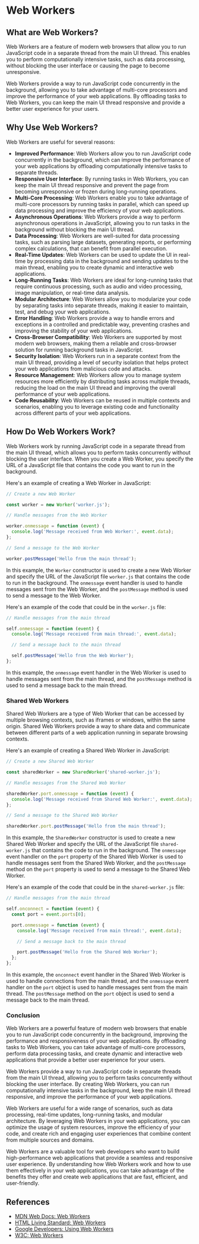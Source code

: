 # Web Workers

## What are Web Workers?

Web Workers are a feature of modern web browsers that allow you to run JavaScript code in a separate thread from the main UI thread. This enables you to perform computationally intensive tasks, such as data processing, without blocking the user interface or causing the page to become unresponsive.

Web Workers provide a way to run JavaScript code concurrently in the background, allowing you to take advantage of multi-core processors and improve the performance of your web applications. By offloading tasks to Web Workers, you can keep the main UI thread responsive and provide a better user experience for your users.

## Why Use Web Workers?

Web Workers are useful for several reasons:

- **Improved Performance**: Web Workers allow you to run JavaScript code concurrently in the background, which can improve the performance of your web applications by offloading computationally intensive tasks to separate threads.
- **Responsive User Interface**: By running tasks in Web Workers, you can keep the main UI thread responsive and prevent the page from becoming unresponsive or frozen during long-running operations.
- **Multi-Core Processing**: Web Workers enable you to take advantage of multi-core processors by running tasks in parallel, which can speed up data processing and improve the efficiency of your web applications.
- **Asynchronous Operations**: Web Workers provide a way to perform asynchronous operations in JavaScript, allowing you to run tasks in the background without blocking the main UI thread.
- **Data Processing**: Web Workers are well-suited for data processing tasks, such as parsing large datasets, generating reports, or performing complex calculations, that can benefit from parallel execution.
- **Real-Time Updates**: Web Workers can be used to update the UI in real-time by processing data in the background and sending updates to the main thread, enabling you to create dynamic and interactive web applications.
- **Long-Running Tasks**: Web Workers are ideal for long-running tasks that require continuous processing, such as audio and video processing, image manipulation, or real-time data analysis.
- **Modular Architecture**: Web Workers allow you to modularize your code by separating tasks into separate threads, making it easier to maintain, test, and debug your web applications.
- **Error Handling**: Web Workers provide a way to handle errors and exceptions in a controlled and predictable way, preventing crashes and improving the stability of your web applications.
- **Cross-Browser Compatibility**: Web Workers are supported by most modern web browsers, making them a reliable and cross-browser solution for running background tasks in JavaScript.
- **Security Isolation**: Web Workers run in a separate context from the main UI thread, providing a level of security isolation that helps protect your web applications from malicious code and attacks.
- **Resource Management**: Web Workers allow you to manage system resources more efficiently by distributing tasks across multiple threads, reducing the load on the main UI thread and improving the overall performance of your web applications.
- **Code Reusability**: Web Workers can be reused in multiple contexts and scenarios, enabling you to leverage existing code and functionality across different parts of your web applications.

## How Do Web Workers Work?

Web Workers work by running JavaScript code in a separate thread from the main UI thread, which allows you to perform tasks concurrently without blocking the user interface. When you create a Web Worker, you specify the URL of a JavaScript file that contains the code you want to run in the background.

Here's an example of creating a Web Worker in JavaScript:

```javascript
// Create a new Web Worker

const worker = new Worker('worker.js');

// Handle messages from the Web Worker

worker.onmessage = function (event) {
  console.log('Message received from Web Worker:', event.data);
};

// Send a message to the Web Worker

worker.postMessage('Hello from the main thread');
```

In this example, the `Worker` constructor is used to create a new Web Worker and specify the URL of the JavaScript file `worker.js` that contains the code to run in the background. The `onmessage` event handler is used to handle messages sent from the Web Worker, and the `postMessage` method is used to send a message to the Web Worker.

Here's an example of the code that could be in the `worker.js` file:

```javascript
// Handle messages from the main thread

self.onmessage = function (event) {
  console.log('Message received from main thread:', event.data);

  // Send a message back to the main thread

  self.postMessage('Hello from the Web Worker');
};
```

In this example, the `onmessage` event handler in the Web Worker is used to handle messages sent from the main thread, and the `postMessage` method is used to send a message back to the main thread.

### Shared Web Workers

Shared Web Workers are a type of Web Worker that can be accessed by multiple browsing contexts, such as iframes or windows, within the same origin. Shared Web Workers provide a way to share data and communicate between different parts of a web application running in separate browsing contexts.

Here's an example of creating a Shared Web Worker in JavaScript:

```javascript
// Create a new Shared Web Worker

const sharedWorker = new SharedWorker('shared-worker.js');

// Handle messages from the Shared Web Worker

sharedWorker.port.onmessage = function (event) {
  console.log('Message received from Shared Web Worker:', event.data);
};

// Send a message to the Shared Web Worker

sharedWorker.port.postMessage('Hello from the main thread');
```

In this example, the `SharedWorker` constructor is used to create a new Shared Web Worker and specify the URL of the JavaScript file `shared-worker.js` that contains the code to run in the background. The `onmessage` event handler on the `port` property of the Shared Web Worker is used to handle messages sent from the Shared Web Worker, and the `postMessage` method on the `port` property is used to send a message to the Shared Web Worker.

Here's an example of the code that could be in the `shared-worker.js` file:

```javascript
// Handle messages from the main thread

self.onconnect = function (event) {
  const port = event.ports[0];

  port.onmessage = function (event) {
    console.log('Message received from main thread:', event.data);

    // Send a message back to the main thread

    port.postMessage('Hello from the Shared Web Worker');
  };
};
```

In this example, the `onconnect` event handler in the Shared Web Worker is used to handle connections from the main thread, and the `onmessage` event handler on the `port` object is used to handle messages sent from the main thread. The `postMessage` method on the `port` object is used to send a message back to the main thread.

### Conclusion

Web Workers are a powerful feature of modern web browsers that enable you to run JavaScript code concurrently in the background, improving the performance and responsiveness of your web applications. By offloading tasks to Web Workers, you can take advantage of multi-core processors, perform data processing tasks, and create dynamic and interactive web applications that provide a better user experience for your users.

Web Workers provide a way to run JavaScript code in separate threads from the main UI thread, allowing you to perform tasks concurrently without blocking the user interface. By creating Web Workers, you can run computationally intensive tasks in the background, keep the main UI thread responsive, and improve the performance of your web applications.

Web Workers are useful for a wide range of scenarios, such as data processing, real-time updates, long-running tasks, and modular architecture. By leveraging Web Workers in your web applications, you can optimize the usage of system resources, improve the efficiency of your code, and create rich and engaging user experiences that combine content from multiple sources and domains.

Web Workers are a valuable tool for web developers who want to build high-performance web applications that provide a seamless and responsive user experience. By understanding how Web Workers work and how to use them effectively in your web applications, you can take advantage of the benefits they offer and create web applications that are fast, efficient, and user-friendly.

## References

- [MDN Web Docs: Web Workers](https://developer.mozilla.org/en-US/docs/Web/API/Web_Workers_API)
- [HTML Living Standard: Web Workers](https://html.spec.whatwg.org/multipage/workers.html)
- [Google Developers: Using Web Workers](https://developers.google.com/web/fundamentals/primers/service-workers)
- [W3C: Web Workers](https://www.w3.org/TR/workers/)
